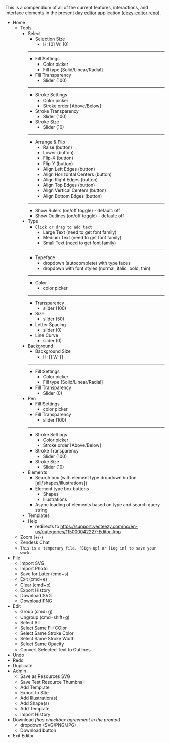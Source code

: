 This is a compendium of all of the current features, interactions, and interface elements in the present day [editor](http://www.vecteezy.com/editor) application ([eezy-editor repo](https://github.com/eezyinc/eezy-editor)).

- Home
  - Tools
    - Select
      - Selection Size
        - H: [0] W: [0]
      - ---
      - Fill Settings
        - Color picker
        - Fill type [Solid/Linear/Radial]
      - Fill Transparency
        - Slider (100)
      - ---
      - Stroke Settings
        - Color picker
        - Stroke order [Above/Below]
      - Stroke  Transparency
        - Slider (100)
      - Stroke Size
        - Slider (10)
      - ---
      - Arrange & Flip
        - Raise (button)
        - Lower (button)
        - Flip-X (button)
        - Flip-Y (button)
        - Align Left Edges (button)
        - Align Horizontal Centers (button)
        - Align Right Edges (button)
        - Align Top Edges (button)
        - Align Vertical Centers (button)
        - Align Bottom Edges (button)
      - ---
      - Show Rulers (on/off toggle) - default: off
      - Show Outlines (on/off toggle) - default: off
    - Type
      - `Click or drag to add text`
        - Large Text (need to get font family)
        - Medium Text (need to get font family)
        - Small Text (need to get font family)
      - ---
      - Typeface
        - dropdown (autocomplete) with type faces
        - dropdown with font styles (normal, italic, bold, thin)
      - ---
      - Color
        - color picker
      - ---
      - Transparency
        - slider (100)
      - Size
        - slider (50)
      - Letter Spacing
        - slider (0)
      - Line Curve
        - slider (0)
    - Background
      - Background Size
        - H: [] W: []
      - ---
      - Fill Settings
        - Color picker
        - Fill type [Solid/Linear/Radial]
      - Fill Transparency
        - Slider (0)
    - Pen
      - Fill Settings
        - color picker
      - Fill Transparency
        - slider (100)
      - ---
      - Stroke Settings
        - Color picker
        - Stroke order [Above/Below]
      - Stroke Transparency
        - Slider (100)
      - Stroke Size
        - Slider (10)
    - Elements
      - Search box (with element type dropdown button [all/shapes/illustrations])
      - Element type box buttons
        - Shapes
        - Illustrations
      - Async loading of elements based on type and search query string
    - Templates
    - Help
      - redirects to https://support.vecteezy.com/hc/en-us/categories/115000042227-Editor-App
  - Zoom (+/-)
  - Zendesk Chat
  - `This is a temporary file. [Sign up] or [Log in] to save your work.`
- File
  - Import SVG
  - Import Photo
  - Save for Later (cmd+s)
  - Exit (cmd+e)
  - Clear (cmd+o)
  - Export History
  - Download SVG
  - Download PNG
- Edit
  - Group (cmd+g)
  - Ungroup (cmd+shift+g)
  - Select All
  - Select Same Fill COlor
  - Select Same Stroke Color
  - Select Same Stroke Width
  - Select Same Opacity
  - Convert Selected Text to Outlines
- Undo
- Redo
- Duplicate
- Admin
  - Save as Resources SVG
  - Save Test Resource Thumbnail
  - Add Template
  - Export to Site
  - Add Illustration(s)
  - Add Shape(s)
  - Add Template
  - Import History
- Download *(has checkbox agreement in the prompt)*
  - dropdown (SVG/PNG/JPG)
  - Download button
- Exit Editor
